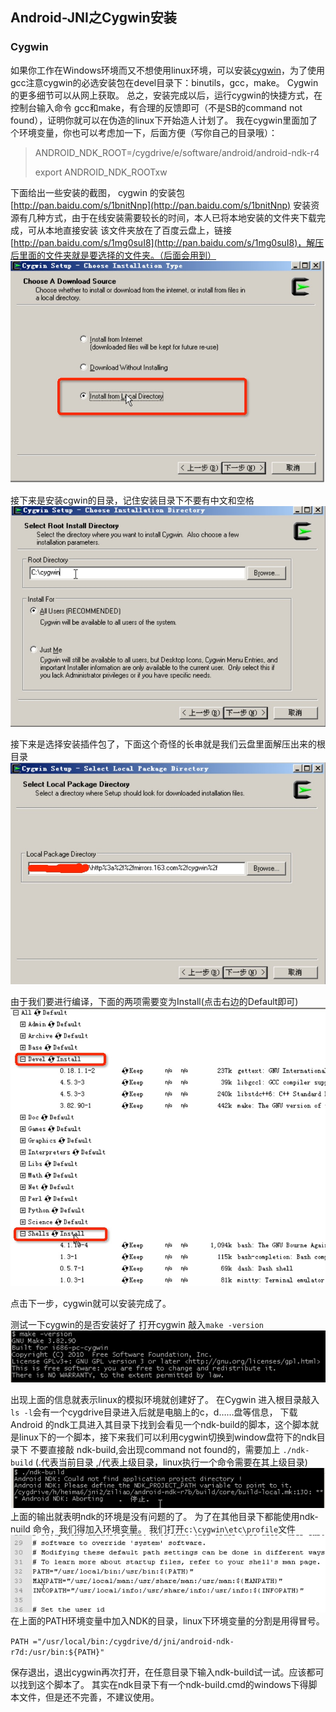 Android-JNI之Cygwin安装
------
### Cygwin 
如果你工作在Windows环境而又不想使用linux环境，可以安装[cygwin](http://www.cygwin.com/)，为了使用gcc注意cygwin的必选安装包在devel目录下：binutils，gcc，make。
Cygwin的更多细节可以从网上获取。
总之，安装完成以后，运行cygwin的快捷方式，在控制台输入命令 gcc和make，有合理的反馈即可（不是SB的command not found），证明你就可以在伪造的linux下开始造人计划了。
我在cygwin里面加了个环境变量，你也可以考虑加一下，后面方便（写你自己的目录哦）：

> ANDROID_NDK_ROOT=/cygdrive/e/software/android/android-ndk-r4
> 
> export ANDROID_NDK_ROOTxw


下面给出一些安装的截图，
cygwin 的安装包 [http://pan.baidu.com/s/1bnitNnp](http://pan.baidu.com/s/1bnitNnp)
安装资源有几种方式，由于在线安装需要较长的时间，本人已将本地安装的文件夹下载完成，可从本地直接安装
该文件夹放在了百度云盘上，链接[http://pan.baidu.com/s/1mg0suI8](http://pan.baidu.com/s/1mg0suI8)，解压后里面的文件夹就是要选择的文件夹。（后面会用到）
![image](res/jni1.png)

接下来是安装cgwin的目录，记住安装目录下不要有中文和空格
![image](res/jni2.png)

接下来是选择安装插件包了，下面这个奇怪的长串就是我们云盘里面解压出来的根目录
![image](res/jni3.png)

由于我们要进行编译，下面的两项需要变为Install(点击右边的Default即可)
![image](res/jni4.png)

点击下一步，cygwin就可以安装完成了。

测试一下cygwin的是否安装好了
打开cygwin
敲入`make -version`
![image](res/jni5.png)

出现上面的信息就表示linux的模拟环境就创建好了。
在Cygwin 进入根目录敲入`ls -l`会有一个cygdrive目录进入后就是电脑上的c，d……盘等信息，
下载Android 的ndk工具进入其目录下找到会看见一个ndk-build的脚本，这个脚本就是linux下的一个脚本，接下来我们可以利用cygwin切换到window盘符下的ndk目录下
不要直接敲 ndk-build,会出现command not found的，需要加上 `./ndk-build`   (.代表当前目录 ,/代表上级目录，linux执行一个命令需要在其上级目录)
![image](res/jni6.png)
上面的输出就表明ndk的环境是没有问题的了。
为了在其他目录下都能使用ndk-nuild 命令，我们得加入环境变量。
我们打开`c:\cygwin\etc\profile`文件
![image](res/jni7.png)
在上面的PATH环境变量中加入NDK的目录，linux下环境变量的分割是用得冒号。

`PATH ="/usr/local/bin:/cygdrive/d/jni/android-ndk-r7d:/usr/bin:${PATH}"`

保存退出，退出cygwin再次打开，在任意目录下输入ndk-build试一试。应该都可以找到这个脚本了。
其实在ndk目录下有一个ndk-build.cmd的windows下得脚本文件，但是还不完善，不建议使用。

